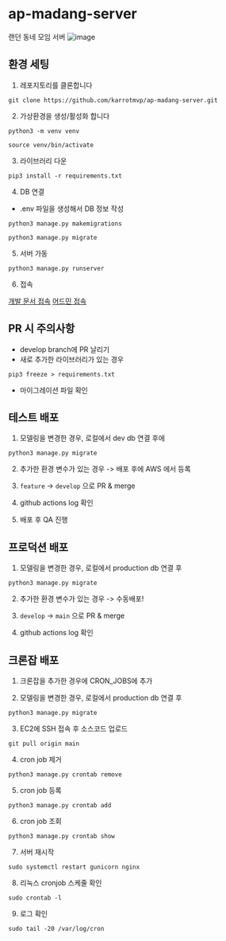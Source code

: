 # ap-madang-server
랜던 동네 모임 서버
![image](https://user-images.githubusercontent.com/57395765/137661835-504cf61f-530d-4772-97d1-f47ac7792078.png)


## 환경 세팅

1. 레포지토리를 클론합니다
```
git clone https://github.com/karrotmvp/ap-madang-server.git
```

2. 가상환경을 생성/활성화 합니다
```
python3 -m venv venv
```
```
source venv/bin/activate
```

3. 라이브러리 다운
```
pip3 install -r requirements.txt
```

4. DB 연결
* .env 파일을 생성해서 DB 정보 작성

```
python3 manage.py makemigrations
```

```
python3 manage.py migrate
```

5. 서버 가동
```
python3 manage.py runserver
```

6. 접속

[개발 문서 접속](http://127.0.0.1:8000/swagger/)
[어드민 접속](http://127.0.0.1:8000/admin)


## PR 시 주의사항

* develop branch에 PR 날리기
* 새로 추가한 라이브러리가 있는 경우
```
pip3 freeze > requirements.txt
```
* 마이그레이션 파일 확인

## 테스트 배포
1. 모델링을 변경한 경우, 로컬에서 dev db 연결 후에
```
python3 manage.py migrate
```

2. 추가한 환경 변수가 있는 경우 -> 배포 후에 AWS 에서 등록

3. `feature` -> `develop` 으로 PR & merge

4. github actions log 확인

5. 배포 후 QA 진행


## 프로덕션 배포

1. 모델링을 변경한 경우, 로컬에서 production db 연결 후
```
python3 manage.py migrate
```

2. 추가한 환경 변수가 있는 경우 -> 수동배포!

3. `develop` -> `main` 으로 PR & merge

4. github actions log 확인

## 크론잡 배포
1. 크론잡을 추가한 경우에 CRON_JOBS에 추가

2. 모델링을 변경한 경우, 로컬에서 production db 연결 후
```
python3 manage.py migrate
```

3. EC2에 SSH 접속 후 소스코드 업로드
```
git pull origin main
```

4. cron job 제거
```
python3 manage.py crontab remove
```

5. cron job 등록
```
python3 manage.py crontab add
```

6. cron job 조회
```
python3 manage.py crontab show
```

7. 서버 재시작
```
sudo systemctl restart gunicorn nginx
```

8. 리눅스 cronjob 스케줄 확인
```
sudo crontab -l
```

9. 로그 확인
```
sudo tail -20 /var/log/cron
```